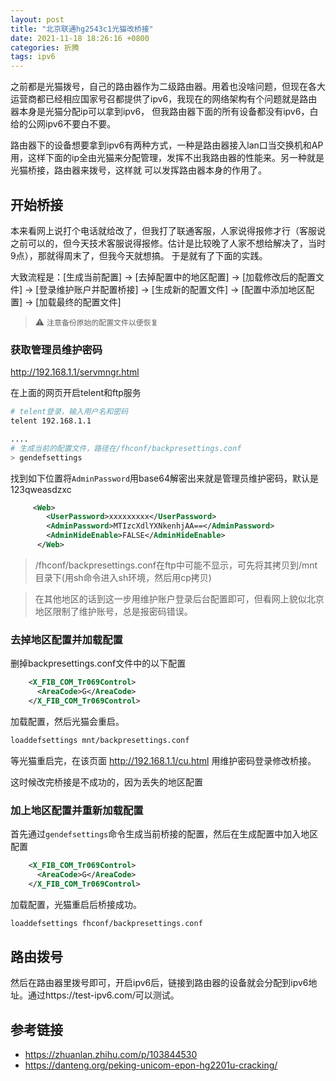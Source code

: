 ```yaml
---
layout: post
title: "北京联通hg2543c1光猫改桥接"
date: 2021-11-18 18:26:16 +0800
categories: 折腾
tags: ipv6
---
```


之前都是光猫拨号，自己的路由器作为二级路由器。用着也没啥问题，但现在各大运营商都已经相应国家号召都提供了ipv6，我现在的网络架构有个问题就是路由器本身是光猫分配ip可以拿到ipv6，
但我路由器下面的所有设备都没有ipv6，白给的公网ipv6不要白不要。

路由器下的设备想要拿到ipv6有两种方式，一种是路由器接入lan口当交换机和AP用，这样下面的ip全由光猫来分配管理，发挥不出我路由器的性能来。另一种就是光猫桥接，路由器来拨号，这样就
可以发挥路由器本身的作用了。

## 开始桥接

本来看网上说打个电话就给改了，但我打了联通客服，人家说得报修才行（客服说之前可以的，但今天技术客服说得报修。估计是比较晚了人家不想给解决了，当时9点），那就得周末了，但我今天就想搞。
于是就有了下面的实践。

大致流程是：[生成当前配置] -> [去掉配置中的地区配置] -> [加载修改后的配置文件] -> [登录维护账户并配置桥接] -> [生成新的配置文件] -> [配置中添加地区配置] -> [加载最终的配置文件]

> ⚠️ `注意备份原始的配置文件以便恢复`

### 获取管理员维护密码

http://192.168.1.1/servmngr.html

在上面的网页开启telent和ftp服务


```bash
# telent登录，输入用户名和密码
telent 192.168.1.1

....
# 生成当前的配置文件，路径在/fhconf/backpresettings.conf
> gendefsettings
```

找到如下位置将`AdminPassword`用base64解密出来就是管理员维护密码，默认是123qweasdzxc

```xml
     <Web>
        <UserPassword>xxxxxxxxx</UserPassword>
        <AdminPassword>MTIzcXdlYXNkenhjAA==</AdminPassword>
        <AdminHideEnable>FALSE</AdminHideEnable>
      </Web>
```

> /fhconf/backpresettings.conf在ftp中可能不显示，可先将其拷贝到/mnt目录下(用sh命令进入sh环境，然后用cp拷贝)


> 在其他地区的话到这一步用维护账户登录后台配置即可，但看网上貌似北京地区限制了维护账号，总是报密码错误。

### 去掉地区配置并加载配置

删掉backpresettings.conf文件中的以下配置

```xml
    <X_FIB_COM_Tr069Control>
      <AreaCode>G</AreaCode>
    </X_FIB_COM_Tr069Control>
```

加载配置，然后光猫会重启。

```bash
loaddefsettings mnt/backpresettings.conf
```

等光猫重启完，在该页面 http://192.168.1.1/cu.html 用维护密码登录修改桥接。

这时候改完桥接是不成功的，因为丢失的地区配置


### 加上地区配置并重新加载配置

首先通过`gendefsettings`命令生成当前桥接的配置，然后在生成配置中加入地区配置

```xml
    <X_FIB_COM_Tr069Control>
      <AreaCode>G</AreaCode>
    </X_FIB_COM_Tr069Control>
```

加载配置，光猫重启后桥接成功。

```bash
loaddefsettings fhconf/backpresettings.conf
```

## 路由拨号

然后在路由器里拨号即可，开启ipv6后，链接到路由器的设备就会分配到ipv6地址。通过https://test-ipv6.com/可以测试。

## 参考链接

* https://zhuanlan.zhihu.com/p/103844530
* https://danteng.org/peking-unicom-epon-hg2201u-cracking/

